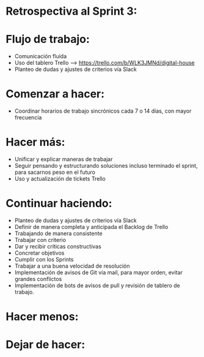 # Retrospectiva al Sprint 3:

# Flujo de trabajo:
- Comunicación fluída
- Uso del tablero Trello --> https://trello.com/b/WLK3JMNd/digital-house
- Planteo de dudas y ajustes de criterios vía Slack

# Comenzar a hacer:
- Coordinar horarios de trabajo sincrónicos cada 7 o 14 días, con mayor frecuencia

# Hacer más:
- Unificar y explicar maneras de trabajar
- Seguir pensando y estructurando soluciones incluso terminado el sprint, para sacarnos peso en el futuro
- Uso y actualización de tickets Trello

# Continuar haciendo:
- Planteo de dudas y ajustes de criterios vía Slack
- Definir de manera completa y anticipada el Backlog de Trello
- Trabajando de manera consistente
- Trabajar con criterio
- Dar y recibir críticas constructivas
- Concretar objetivos
- Cumplir con los Sprints
- Trabajar a una buena velocidad de resolución
- Implementación de avisos de Git vía mail, para mayor orden, evitar grandes conflictos
- Implementación de bots de avisos de pull y revisión de tablero de trabajo.

# Hacer menos:

# Dejar de hacer: